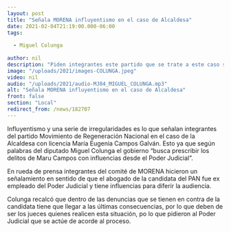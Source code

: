```yaml
---
layout: post
title: "Señala MORENA influyentismo en el caso de Alcaldesa"
date: 2021-02-04T21:19:00.000-06:00
tags:
  
  - Miguel Colunga
  
author: nil
description: "Piden integrantes este partido que se trate a este caso sin influencias."
image: "/uploads/2021/images-COLUNGA.jpeg"
video: nil
audio: "/uploads/2021/audio-MJ04_MIGUEL_COLUNGA.mp3"
alt: "Señala MORENA influyentismo en el caso de Alcaldesa"
front: false
section: "Local"
redirect_from: /news/182707
---
```


Influyentismo y una serie de irregularidades es lo que señalan integrantes del partido Movimiento de Regeneración Nacional en el caso de la Alcaldesa con licencia María Eugenia Campos Galván. Esto ya que según palabras del diputado Miguel Colunga el gobierno “busca prescribir los delitos de Maru Campos con influencias desde el Poder Judicial”.

En rueda de prensa integrantes del comité de MORENA hicieron un señalamiento en sentido de que el abogado de la candidata del PAN fue ex empleado del Poder Judicial y tiene influencias para diferir la audiencia.

Colunga recalcó que dentro de las denuncias que se tienen en contra de la candidata tiene que llegar a las últimas consecuencias, por lo que deben de ser los jueces quienes realicen esta situación, po lo que pidieron al Poder Judicial que se actúe de acorde al proceso.